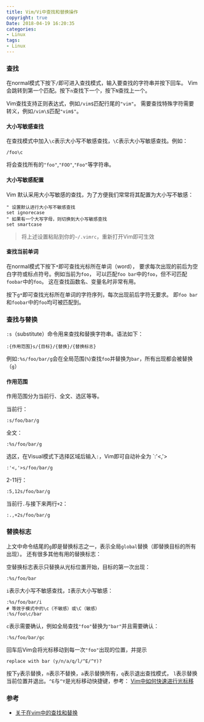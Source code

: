 ```yaml
---
title: Vim/Vi中查找和替换操作
copyright: true
Date: 2018-04-19 16:20:35
categories:
- Linux
tags:
- Linux
---
```


### 查找

在normal模式下按下`/`即可进入查找模式，输入要查找的字符串并按下回车。 Vim会跳转到第一个匹配。按下`n`查找下一个，按下`N`查找上一个。

Vim查找支持正则表达式，例如`/vim$`匹配行尾的`"vim"`。 需要查找特殊字符需要转义，例如`/vim\$`匹配`"vim$"`。
<!--more-->
#### 大小写敏感查找

在查找模式中加入`\c`表示大小写不敏感查找，`\C`表示大小写敏感查找。例如：

```
/foo\c
```

将会查找所有的`"foo"`,`"FOO"`,`"Foo"`等字符串。

#### 大小写敏感配置

Vim 默认采用大小写敏感的查找，为了方便我们常常将其配置为大小写不敏感：

```Shell
" 设置默认进行大小写不敏感查找
set ignorecase
" 如果有一个大写字母，则切换到大小写敏感查找
set smartcase 
```

> 将上述设置粘贴到你的`~/.vimrc`，重新打开Vim即可生效

#### 查找当前单词

在normal模式下按下`*`即可查找光标所在单词（word）， 要求每次出现的前后为空白字符或标点符号。例如当前为`foo`， 可以匹配`foo bar`中的`foo`，但不可匹配`foobar`中的`foo`。 这在查找函数名、变量名时非常有用。

按下`g*`即可查找光标所在单词的字符序列，每次出现前后字符无要求。 即`foo bar`和`foobar`中的`foo`均可被匹配到。

### 查找与替换

`:s`（substitute）命令用来查找和替换字符串。语法如下：

```Shell
:{作用范围}s/{目标}/{替换}/{替换标志}
```

例如`:%s/foo/bar/g`会在全局范围(`%`)查找`foo`并替换为`bar`，所有出现都会被替换（`g`）

#### 作用范围

作用范围分为当前行、全文、选区等等。

当前行：

```Shell
:s/foo/bar/g
```

全文：

```Shell
:%s/foo/bar/g
```

选区，在Visual模式下选择区域后输入`:`，Vim即可自动补全为 `:'<,'>

```Shell
:'<,'>s/foo/bar/g
```

2-11行：

```
:5,12s/foo/bar/g
```

当前行`.`与接下来两行`+2`：

```Shell
:.,+2s/foo/bar/g
```

### 替换标志

上文中命令结尾的`g`即是替换标志之一，表示全局`global`替换（即替换目标的所有出现）。 还有很多其他有用的替换标志：

空替换标志表示只替换从光标位置开始，目标的第一次出现：

```Shell
:%s/foo/bar
```

`i`表示大小写不敏感查找，`I`表示大小写敏感：

```Shell
:%s/foo/bar/i
# 等效于模式中的\c（不敏感）或\C（敏感）
:%s/foo\c/bar
```

`c`表示需要确认，例如全局查找`"foo"`替换为`"bar"`并且需要确认：

```Shell
:%s/foo/bar/gc
```

回车后Vim会将光标移动到每一次`"foo"`出现的位置，并提示

```Shell
replace with bar (y/n/a/q/l/^E/^Y)?
```

按下`y`表示替换，`n`表示不替换，`a`表示替换所有，`q`表示退出查找模式， `l`表示替换当前位置并退出。`^E`与`^Y`是光标移动快捷键，参考： [Vim中如何快速进行光标移](http://harttle.com/2015/11/07/vim-cursor.html)

### 参考

- [关于在vim中的查找和替换](http://www.cnblogs.com/huxinga/p/7942194.html)
